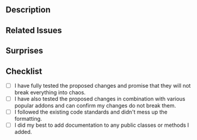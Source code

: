 ## Description
<!-- Please explain your changes in detail. -->

## Related Issues
<!-- Please tag any Issues related to your Pull Request -->
<!-- Syntax: "Resolves #000" -->

## Surprises
<!-- Please show an example of your Surprise -->
<!-- As video or as screenshot please also explain what it does -->

## Checklist
<!-- After posting your issue, please check the boxes below if they apply -->
- [ ] I have fully tested the proposed changes and promise that they will not break everything into chaos.
- [ ] I have also tested the proposed changes in combination with various popular addons and can confirm my changes do not break them.
- [ ] I followed the existing code standards and didn't mess up the formatting.
- [ ] I did my best to add documentation to any public classes or methods I added.